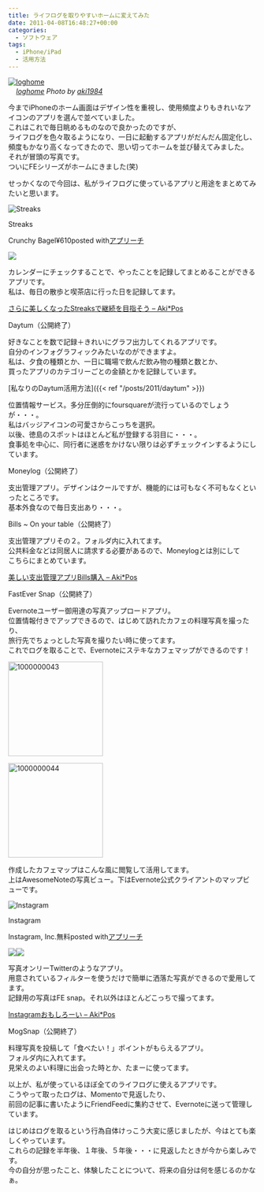 ```yaml
---
title: ライフログを取りやすいホームに変えてみた
date: 2011-04-08T16:48:27+00:00
categories:
  - ソフトウェア
tags:
  - iPhone/iPad
  - 活用方法
---
```

<a rel="nofollow" target="_blank" href="http://www.flickr.com/photos/aki1984/5600819718/" title="loghome by aki1984, on Flickr"><img class="flickr_photo" src="https://farm6.static.flickr.com/5068/5600819718_8ef57bcffa.jpg" alt="loghome" /></a>  
<cite class="flickr_photographer"><img src="https://www.flickr.com/favicon.ico" width="16" /><a rel="nofollow" target="_blank" href="http://www.flickr.com/photos/aki1984/5600819718/">loghome</a> Photo by <a rel="nofollow" target="_blank" href="http://www.flickr.com/photos/aki1984/">aki1984</a></cite>

今までiPhoneのホーム画面はデザイン性を重視し、使用頻度よりもきれいなアイコンのアプリを選んで並べていました。  
これはこれで毎日眺めるものなので良かったのですが、  
ライフログを色々取るようになり、一日に起動するアプリがだんだん固定化し、頻度もかなり高くなってきたので、思い切ってホームを並び替えてみました。  
それが冒頭の写真です。  
ついにFEシリーズがホームにきました(笑)

せっかくなので今回は、私がライフログに使っているアプリと用途をまとめてみたいと思います。

<div class="appreach"><img src="https://is4-ssl.mzstatic.com/image/thumb/Purple124/v4/df/1a/98/df1a98b9-0a3a-a6fc-50f9-2fcdf2d0f98b/source/512x512bb.jpg" alt="Streaks" class="appreach__icon"><div class="appreach__detail"><p class="appreach__name">Streaks</p><p class="appreach__info"><span class="appreach__developper">Crunchy Bagel</span><span class="appreach__price">¥610</span><span class="appreach__posted">posted with<a href="https://mama-hack.com/app-reach/" title="アプリーチ" target="_blank" rel="nofollow">アプリーチ</a></span></p></div><div class="appreach__links"><a href="https://apps.apple.com/jp/app/streaks/id963034692?uo=4" rel="nofollow" class="appreach__aslink"><img src="https://nabettu.github.io/appreach/img/itune_ja.svg"></a></div></div>

カレンダーにチェックすることで、やったことを記録してまとめることができるアプリです。  
私は、毎日の散歩と喫茶店に行った日を記録してます。

<a rel="nofollow" target="_blank" href="http://aki19.posterous.com/streaks">さらに美しくなったStreaksで継続を目指そう &#8211; Aki*Pos</a><a rel="nofollow" target="_blank" href="https://b.hatena.ne.jp/entry/http://aki19.posterous.com/streaks"><img src="https://b.hatena.ne.jp/entry/image/http://aki19.posterous.com/streaks" alt="" /></a>

Daytum（公開終了）

好きなことを数で記録＋きれいにグラフ出力してくれるアプリです。  
自分のインフォグラフィックみたいなのができますよ。  
私は、夕食の種類とか、一日に職場で飲んだ飲み物の種類と数とか、  
買ったアプリのカテゴリーごとの金額とかを記録しています。

[私なりのDaytum活用方法]({{< ref "/posts/2011/daytum" >}})

位置情報サービス。多分圧倒的にfoursquareが流行っているのでしょうが・・・。  
私はバッジアイコンの可愛さからこっちを選択。  
以後、徳島のスポットはほとんど私が登録する羽目に・・・。  
食事処を中心に、同行者に迷惑をかけない限りは必ずチェックインするようにしています。

Moneylog（公開終了）

支出管理アプリ。デザインはクールですが、機能的には可もなく不可もなくといったところです。  
基本外食なので毎日支出あり・・・。

Bills ~ On your table（公開終了）

支出管理アプリその２。フォルダ内に入れてます。  
公共料金などは同居人に請求する必要があるので、Moneylogとは別にして  
こちらにまとめています。

<a rel="nofollow" target="_blank" href="http://aki19.posterous.com/bills-164">美しい支出管理アプリBills購入 &#8211; Aki*Pos</a><a rel="nofollow" target="_blank" href="https://b.hatena.ne.jp/entry/http://aki19.posterous.com/bills-164"><img src="https://b.hatena.ne.jp/entry/image/http://aki19.posterous.com/bills-164" alt="" /></a>

FastEver Snap（公開終了）

Evernoteユーザー御用達の写真アップロードアプリ。  
位置情報付きでアップできるので、はじめて訪れたカフェの料理写真を撮ったり、  
旅行先でちょっとした写真を撮りたい時に使ってます。  
これでログを取ることで、Evernoteにステキなカフェマップができるのです！

<a rel="nofollow" target="_blank" href="http://www.flickr.com/photos/aki1984/5600392159/" title="1000000043 by aki1984, on Flickr"><img class="flickr_photo" src="https://farm6.static.flickr.com/5230/5600392159_ffc4c97eeb.jpg" width="192" alt="1000000043" /></a>

<a rel="nofollow" target="_blank" href="http://www.flickr.com/photos/aki1984/5600392425/" title="1000000044 by aki1984, on Flickr"><img class="flickr_photo" src="https://farm6.static.flickr.com/5145/5600392425_06b1c4e0b3.jpg" width="192" alt="1000000044" /></a>

作成したカフェマップはこんな風に閲覧して活用してます。  
上はAwesomeNoteの写真ビュー。下はEvernote公式クライアントのマップビューです。

<div class="appreach"><img src="https://is2-ssl.mzstatic.com/image/thumb/Purple124/v4/67/7b/ae/677bae73-e875-b442-b474-b1ee54128b9c/source/512x512bb.jpg" alt="Instagram" class="appreach__icon"><div class="appreach__detail"><p class="appreach__name">Instagram</p><p class="appreach__info"><span class="appreach__developper">Instagram, Inc.</span><span class="appreach__price">無料</span><span class="appreach__posted">posted with<a href="https://mama-hack.com/app-reach/" title="アプリーチ" target="_blank" rel="nofollow">アプリーチ</a></span></p></div><div class="appreach__links"><a href="https://apps.apple.com/jp/app/instagram/id389801252?uo=4" rel="nofollow" class="appreach__aslink"><img src="https://nabettu.github.io/appreach/img/itune_ja.svg"></a><a href="https://play.google.com/store/apps/details?id=com.instagram.android" rel="nofollow" class="appreach__gplink"><img src="https://nabettu.github.io/appreach/img/gplay_ja.png"></a></div></div>

写真オンリーTwitterのようなアプリ。  
用意されているフィルターを使うだけで簡単に洒落た写真ができるので愛用してます。  
記録用の写真はFE snap。それ以外はほとんどこっちで撮ってます。

<a rel="nofollow" target="_blank" href="http://aki19.posterous.com/instagram">Instagramおもしろーい &#8211; Aki*Pos</a><a rel="nofollow" target="_blank" href="https://b.hatena.ne.jp/entry/http://aki19.posterous.com/instagram"><img src="https://b.hatena.ne.jp/entry/image/http://aki19.posterous.com/instagram" alt="" /></a>

MogSnap（公開終了）

料理写真を投稿して「食べたい！」ポイントがもらえるアプリ。  
フォルダ内に入れてます。  
見栄えのよい料理に出会った時とか、たまーに使ってます。

以上が、私が使っているほぼ全てのライフログに使えるアプリです。  
こうやって取ったログは、Momentoで見返したり、  
前回の記事に書いたようにFriendFeedに集約させて、Evernoteに送って管理しています。

はじめはログを取るという行為自体けっこう大変に感じましたが、今はとても楽しくやっています。  
これらの記録を半年後、１年後、５年後・・・に見返したときが今から楽しみです。  
今の自分が思ったこと、体験したことについて、将来の自分は何を感じるのかなぁ。
